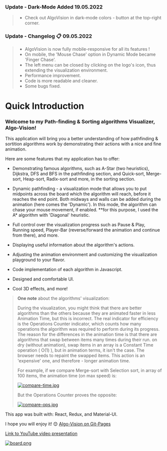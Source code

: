 ### Update - Dark-Mode Added 19.05.2022
> - Check out AlgoVision in dark-mode colors - button at the top-right corner.
> 
### Update - Changelog :clipboard: 09.05.2022

> - AlgoVision is now fully mobile-responsive for all its features !
> - On mobile, the 'Mouse Chase' option in Dynamic Mode became 'Finger Chase'.
> - The left menu can be closed by clicking on the logo's icon, thus extending the visualization environment.
> - Performance improvement.
> - Code is more readable and cleaner.
> - Some bugs fixed.

# Quick Introduction

### Welcome to my Path-finding & Sorting algorithms Visualizer, **Algo-Vision**!

This application will bring you a better understanding of how pathfinding & sortition algorithms work by
demonstrating their actions with a nice and fine animation.

Here are some features that my application has to offer:

- Demonstrating famous algorithms, such as A-Star (two heuristics), Dijkstra, DFS and BFS in the pathfinding section,
  and Quick-sort, Merge-sort, Heap-sort, Radix-sort and more, in the sorting section.

- Dynamic pathfinding - a visualization mode that allows you to put midpoints across the board which the
  algorithm will reach, before it reaches the end point. Both midways and walls can be added during the animation (here comes the 'Dynamic').
  In this mode, the algorithm can chase your mouse movement, if enabled.
  \*\*for this purpose, I used the A\* algorithm with 'Diagonal' heuristic.

- Full control over the visualization progress such as Pause & Play, Running speed, Player-Bar (reverse/forward the animation and continue from there), and more.

- Displaying useful information about the algorithm's actions.

- Adjusting the animation environment and customizing the visualization playground to your flavor.

- Code implementation of each algorithm in Javascript.

- Designed and comfortable UI.

- Cool 3D effects, and more!

> **One note** about the algorithms' visualization:
>
> During the visualization, you might think that there are better algorithms than the others because they are animated faster in less Animation Time, but this is incorrect. The real indicator for efficiency is the Operations Counter indicator, which counts how many operations the algorithm was required to perform during its progress. The reason for the differences in the animation time is that there are algorithms that swap between items many times during their run. on dry (without animation), swap items in an array is a Constant Time operation ( O(1) ), but in animation terms, it isn't the case. The browser needs to repaint the swapped items. This action is an 'expensive' one, and therefore - longer animation time.
>
> For example, if we compare Merge-sort with Selection sort, in array of 100 items, the animation time (on max speed) is:
>
> [![compare-time.jpg](https://i.postimg.cc/8kRnBV9D/compare-time.jpg)](https://postimg.cc/DmzgnR7Y)
>
> But the Operations Counter proves the opposite:
>
> [![compare-ops.jpg](https://i.postimg.cc/2ykd7gL8/compare-ops.jpg)](https://postimg.cc/Q9zWX4qR)

This app was built with: React, Redux, and Material-UI.

I hope you will enjoy it! :blush: [Algo-Vision on Git-Pages](https://eliya-shalom.github.io/Algo-Vision/)

[Link to YouTube video presentation](https://www.youtube.com/watch?v=3FV6WjjJI78)

[![board.png](https://i.postimg.cc/MGnwnFr1/board.png)](https://postimg.cc/94HKSJ2f)
